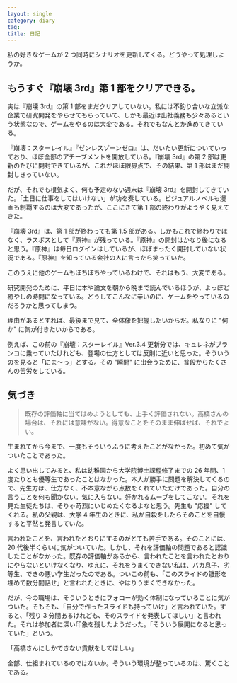 ```yaml
---
layout: single
category: diary
tag:
title: 日記
---
```


私の好きなゲームが 2 つ同時にシナリオを更新してくる。どうやって処理しようか。

## もうすぐ『崩壊 3rd』第 1 部をクリアできる。

実は『崩壊 3rd』の第 1 部をまだクリアしていない。私には不釣り合いな立派な企業で研究開発をやらせてもらっていて、しかも最近は出社義務も少々あるという状態なので、ゲームをやるのは大変である。それでもなんとか進めてきている。

『崩壊：スターレイル』『ゼンレスゾーンゼロ』は、だいたい更新についていっており、ほぼ全部のアチーブメントを開放している。『崩壊 3rd』の第 2 部は更新のたびに開封できているが、これがほぼ限界点で、その結果、第 1 部はまだ開封しきっていない。

だが、それでも根気よく、何も予定のない週末は『崩壊 3rd』を開封してきていた。「土日に仕事をしてはいけない」が功を奏している。ビジュアルノベルも漫画も制覇するのは大変であったが、ここにきて第 1 部の終わりがようやく見えてきた。

『崩壊 3rd』は、第 1 部が終わっても第 1.5 部がある。しかもこれで終わりではなく、ラスボスとして『原神』が残っている。『原神』の開封はかなり後になると思う。『原神』は毎日ログインはしているが、ほぼまったく開封していない状況である。『原神』を知っている会社の人に言ったら笑っていた。

このうえに他のゲームもぼちぼちやっているわけで、それはもう、大変である。

研究開発のために、平日に本や論文を朝から晩まで読んでいるほうが、よっぽど癒やしの時間になっている。どうしてこんなに辛いのに、ゲームをやっているのだろうかと思ってしまう。

理由があるとすれば、最後まで見て、全体像を把握したいからだ。私なりに "何か" に気が付きたいからである。

例えば、この前の『崩壊：スターレイル』Ver.3.4 更新分では、キュレネがブランコに乗っていたけれども、登場の仕方としては反則に近いと思った。そういうのを見ると「にま〜っ」とする。その "瞬間" に出会うために、普段からたくさんの苦労をしている。

## 気づき

> 既存の評価軸に当てはめようとしても、上手く評価されない。高橋さんの場合は、それには意味がない。得意なことをそのまま伸ばせば、それでよい。

生まれてから今まで、一度もそういうふうに考えたことがなかった。初めて気がついたことであった。

よく思い出してみると、私は幼稚園から大学院博士課程修了までの 26 年間、1 度たりとも優等生であったことはなかった。本人が勝手に問題を解決してくるので、先生方は、仕方なく、不本意ながら点数をくれていただけであった。自分の言うことを何も聞かない。気に入らない。好かれるムーブをしてこない。それを見た生徒たちは、そりゃ苛烈にいじめたくなるよなと思う。先生も "応援" してくれる。私の父親は、大学 4 年生のときに、私が自殺をしたらそのことを自慢すると平然と発言していた。

言われたことを、言われたとおりにするのがとても苦手である。そのことには、20 代後半くらいに気がついていた。しかし、それを評価軸の問題であると認識したことがなかった。既存の評価軸があるから、言われたことを言われたとおりにやらないといけなくなり、ゆえに、それをうまくできない私は、バカ息子、劣等生、できの悪い学生だったのである。ついこの前も、「このスライドの雛形を埋めて数分間話せ」と言われたときに、やはりうまくできなかった。

だが、今の職場は、そういうときにフォローが効く体制になっていることに気がついた。そもそも、「自分で作ったスライドも持っていけ」と言われていた。すると、「残り 3 分間あるけれども、そのスライドを発表してほしい」と言われた。それは参加者に深い印象を残したようだった。「そういう展開になると思っていた」という。

「高橋さんにしかできない貢献をしてほしい」

全部、仕組まれているのではないか。そういう環境が整っているのは、驚くことである。
